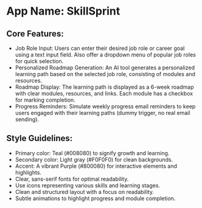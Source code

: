 # **App Name**: SkillSprint

## Core Features:

- Job Role Input: Users can enter their desired job role or career goal using a text input field. Also offer a dropdown menu of popular job roles for quick selection.
- Personalized Roadmap Generation: An AI tool generates a personalized learning path based on the selected job role, consisting of modules and resources.
- Roadmap Display: The learning path is displayed as a 6-week roadmap with clear modules, resources, and links. Each module has a checkbox for marking completion.
- Progress Reminders: Simulate weekly progress email reminders to keep users engaged with their learning paths (dummy trigger, no real email sending).

## Style Guidelines:

- Primary color: Teal (#008080) to signify growth and learning.
- Secondary color: Light gray (#F0F0F0) for clean backgrounds.
- Accent: A vibrant Purple (#800080) for interactive elements and highlights.
- Clear, sans-serif fonts for optimal readability.
- Use icons representing various skills and learning stages.
- Clean and structured layout with a focus on readability.
- Subtle animations to highlight progress and module completion.